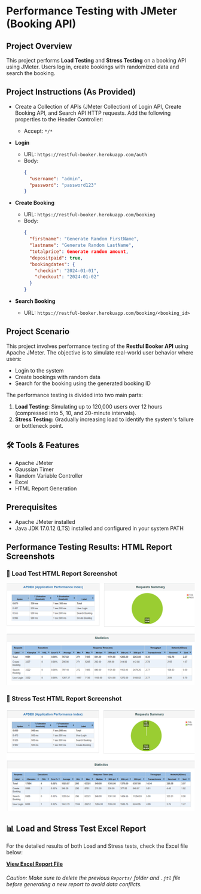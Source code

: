 # Performance Testing with JMeter (Booking API)

## Project Overview
This project performs **Load Testing** and **Stress Testing** on a booking API using JMeter. Users log in, create bookings with randomized data and search the booking.

## Project Instructions (As Provided)
- Create a Collection of APIs (JMeter Collection) of Login API, Create Booking API, and Search API HTTP requests.
 Add the following properties to the Header Controller:
  - Accept: `*/*`

- **Login**  
  - URL: `https://restful-booker.herokuapp.com/auth`  
  - Body:
    ```json
    {
      "username": "admin",
      "password": "password123"
    }
    ```

- **Create Booking**  
  - URL: `https://restful-booker.herokuapp.com/booking`  
  - Body:
    ```json
    {
      "firstname": "Generate Random FirstName",
      "lastname": "Generate Random LastName",
      "totalprice": Generate random amount,
      "depositpaid": true,
      "bookingdates": {
        "checkin": "2024-01-01",
        "checkout": "2024-01-02"
      }
    }
    ```

- **Search Booking**  
  - URL: `https://restful-booker.herokuapp.com/booking/<booking_id>`
 
## Project Scenario

This project involves performance testing of the **Restful Booker API** using Apache JMeter. The objective is to simulate real-world user behavior where users:
- Login to the system
- Create bookings with random data
- Search for the booking using the generated booking ID

The performance testing is divided into two main parts:
1. **Load Testing:** Simulating up to 120,000 users over 12 hours (compressed into 5, 10, and 20-minute intervals).
2. **Stress Testing:** Gradually increasing load to identify the system's failure or bottleneck point.

## 🛠️ Tools & Features
- Apache JMeter
- Gaussian Timer
- Random Variable Controller
- Excel
- HTML Report Generation

## Prerequisites
- Apache JMeter installed
- Java JDK 17.0.12 (LTS) installed and configured in your system PATH

## Performance Testing Results: HTML Report Screenshots
### 📸 Load Test HTML Report Screenshot
![image alt](https://github.com/abhishek11das/jmeter-performance-testing/blob/55a5688773ea6a6d8e1b3ca30494b58e718a1966/Load%20Test.png)

### 📸 Stress Test HTML Report Screenshot
![image alt](https://github.com/abhishek11das/jmeter-performance-testing/blob/55a5688773ea6a6d8e1b3ca30494b58e718a1966/Stress%20Test.png)

## 📊 Load and Stress Test Excel Report

For the detailed results of both Load and Stress tests, check the Excel file below:

[**View Excel Report File**](booking-api-test-report.xlsx)

###### Caution: Make sure to delete the previous `Reports/` folder and `.jtl` file before generating a new report to avoid data conflicts.





